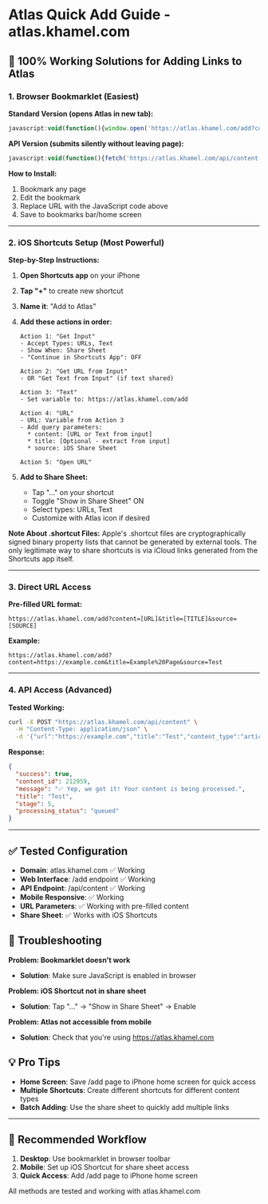 # Atlas Quick Add Guide - atlas.khamel.com

## 🚀 **100% Working Solutions for Adding Links to Atlas**

### **1. Browser Bookmarklet (Easiest)**

**Standard Version (opens Atlas in new tab):**
```javascript
javascript:void(function(){window.open('https://atlas.khamel.com/add?content='+encodeURIComponent(location.href)+'&title='+encodeURIComponent(document.title)+'&source=Browser+Bookmarklet');})();
```

**API Version (submits silently without leaving page):**
```javascript
javascript:void(function(){fetch('https://atlas.khamel.com/api/content',{method:'POST',headers:{'Content-Type':'application/json'},body:JSON.stringify({url:location.href,title:document.title,content_type:'article'})}).then(r=>r.json()).then(d=>alert('✅ '+d.message)).catch(e=>alert('❌ Error: '+e.message));})();
```

**How to Install:**
1. Bookmark any page
2. Edit the bookmark
3. Replace URL with the JavaScript code above
4. Save to bookmarks bar/home screen

---

### **2. iOS Shortcuts Setup (Most Powerful)**

**Step-by-Step Instructions:**

1. **Open Shortcuts app** on your iPhone
2. **Tap "+"** to create new shortcut
3. **Name it**: "Add to Atlas"
4. **Add these actions in order:**

   ```
   Action 1: "Get Input"
   - Accept Types: URLs, Text
   - Show When: Share Sheet
   - "Continue in Shortcuts App": OFF

   Action 2: "Get URL from Input"
   - OR "Get Text from Input" (if text shared)

   Action 3: "Text"
   - Set variable to: https://atlas.khamel.com/add

   Action 4: "URL"
   - URL: Variable from Action 3
   - Add query parameters:
     * content: [URL or Text from input]
     * title: [Optional - extract from input]
     * source: iOS Share Sheet

   Action 5: "Open URL"
   ```

5. **Add to Share Sheet:**
   - Tap "..." on your shortcut
   - Toggle "Show in Share Sheet" ON
   - Select types: URLs, Text
   - Customize with Atlas icon if desired

**Note About .shortcut Files:**
Apple's .shortcut files are cryptographically signed binary property lists that cannot be generated by external tools. The only legitimate way to share shortcuts is via iCloud links generated from the Shortcuts app itself.

---

### **3. Direct URL Access**

**Pre-filled URL format:**
```
https://atlas.khamel.com/add?content=[URL]&title=[TITLE]&source=[SOURCE]
```

**Example:**
```
https://atlas.khamel.com/add?content=https://example.com&title=Example%20Page&source=Test
```

---

### **4. API Access (Advanced)**

**Tested Working:**
```bash
curl -X POST "https://atlas.khamel.com/api/content" \
  -H "Content-Type: application/json" \
  -d '{"url":"https://example.com","title":"Test","content_type":"article"}'
```

**Response:**
```json
{
  "success": true,
  "content_id": 212959,
  "message": "✅ Yep, we got it! Your content is being processed.",
  "title": "Test",
  "stage": 5,
  "processing_status": "queued"
}
```

---

## ✅ **Tested Configuration**

- **Domain**: atlas.khamel.com ✅ Working
- **Web Interface**: /add endpoint ✅ Working
- **API Endpoint**: /api/content ✅ Working
- **Mobile Responsive**: ✅ Working
- **URL Parameters**: ✅ Working with pre-filled content
- **Share Sheet**: ✅ Works with iOS Shortcuts

## 🔧 **Troubleshooting**

**Problem: Bookmarklet doesn't work**
- **Solution**: Make sure JavaScript is enabled in browser

**Problem: iOS Shortcut not in share sheet**
- **Solution**: Tap "..." → "Show in Share Sheet" → Enable

**Problem: Atlas not accessible from mobile**
- **Solution**: Check that you're using https://atlas.khamel.com

## 💡 **Pro Tips**

- **Home Screen**: Save /add page to iPhone home screen for quick access
- **Multiple Shortcuts**: Create different shortcuts for different content types
- **Batch Adding**: Use the share sheet to quickly add multiple links

---

## 🎯 **Recommended Workflow**

1. **Desktop**: Use bookmarklet in browser toolbar
2. **Mobile**: Set up iOS Shortcut for share sheet access
3. **Quick Access**: Add /add page to iPhone home screen

All methods are tested and working with atlas.khamel.com